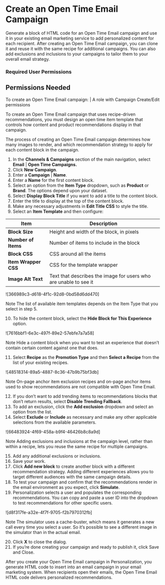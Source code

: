 

# Create an Open Time Email Campaign

Generate a block of HTML code for an Open Time Email campaign and use it in
your existing email marketing service to add personalized content for each
recipient. After creating an Open Time Email campaign, you can clone it and
reuse it with the same recipe for additional campaigns. You can also add
exclusions and inclusions to your campaigns to tailor them to your overall
email strategy.

### Required User Permissions

Permissions Needed  
---  
To create an Open Time Email campaign: | A role with Campaign Create/Edit permissions  
  
To create an Open Time Email campaign that uses recipe-driven recommendations,
you must design an open time item template that controls how content and
product recommendations display in that campaign.

The process of creating an Open Time Email campaign determines how many images
to render, and which recommendation strategy to apply for each content block
in the campaign.

  1. In the **Channels & Campaigns** section of the main navigation, select **Email** | **Open Time Campaigns.**
  2. Click **New Campaign**.
  3. Enter a **Campaign** | **Name**.
  4. Enter a **Name** for the first content block.
  5. Select an option from the **Item Type** dropdown, such as **Product** or **Brand**. The options depend upon your dataset.
  6. Select **Display Block Title** if you want to add a title to the content block.
  7. Enter the title to display at the top of the content block.
  8. Make any necessary adjustments in **Edit Title CSS** to style the title.
  9. Select an **Item Template** and then configure:

Item | Description  
---|---  
**Block Size** | Height and width of the block, in pixels  
**Number of Items** | Number of items to include in the block  
**Block CSS** | CSS around all the items  
**Item Wrapper CSS** | CSS for the template wrapper  
**Image Alt Text** | Text that describes the image for users who are unable to see it  
  
![366989c3-d618-4f1c-92d8-0bd58d6dd470]

Note The list of available item templates depends on the Item Type that you
select in step 5.

  10. To hide the content block, select the **Hide Block for This Experience** option.

![7616bbf1-6e3c-497f-89e2-57ebfe7a7a58]

Note Hide a content block when you want to test an experience that doesn’t
contain certain content against one that does.

  11. Select **Recipe** as the **Promotion Type** and then **Select a Recipe** from the list of your existing recipes.

![48518314-89a5-4887-8c36-47b9b75bf3db]

Note On-page anchor item exclusion recipes and on-page anchor items used to
show recommendations are not compatible with Open Time Email.

  12. If you don’t want to add trending items to recommendations blocks that don’t return results, select **Disable Trending Fallback**. 
  13. To add an exclusion, click the **Add exclusion** dropdown and select an option from the list.
  14. Select **Exclude** or **Include** as necessary and make any other applicable selections from the available parameters.

![66483924-4f69-458a-b9f4-46426b8c8a9d]

Note Adding exclusions and inclusions at the campaign level, rather than
within a recipe, lets you reuse the same recipe for multiple campaigns.

  15. Add any additional exclusions or inclusions.
  16. Save your work.
  17. Click **Add new block** to create another block with a different recommendation strategy. Adding different experiences allows you to target different audiences with the same campaign details.
  18. To test your campaign and confirm that the recommendations render in the email environment as you expect, click **Simulate**.
  19. Personalization selects a user and populates the corresponding recommendations. You can copy and paste a user ID into the dropdown to test recommendations for other specific users.

![d8f317fe-a32e-4f7f-9705-f2b7970312fb]

Note The simulator uses a cache-buster, which means it generates a new call
every time you select a user. So it’s possible to see a different image in the
simulator than in the actual email.

  20. Click **X** to close the dialog.
  21. If you’re done creating your campaign and ready to publish it, click Save and Close.

After you create your Open Time Email campaign in Personalization, you
generate HTML code to insert into an email campaign in your email marketing
system. When recipients open their emails, the Open Time Email HTML code
delivers personalized recommendations.

